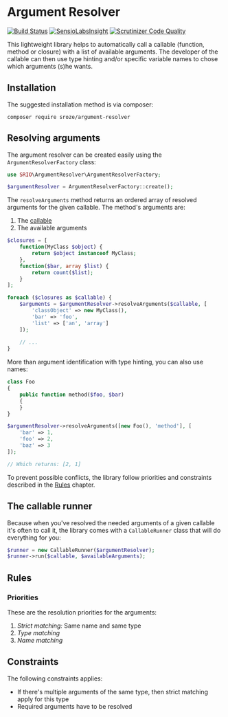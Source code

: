 # Argument Resolver

[![Build Status](https://travis-ci.org/sroze/ArgumentResolver.svg?branch=master)](https://travis-ci.org/sroze/ArgumentResolver)
[![SensioLabsInsight](https://insight.sensiolabs.com/projects/88e4a3f8-bc5e-44e2-84e4-5f8c514ad62f/mini.png)](https://insight.sensiolabs.com/projects/88e4a3f8-bc5e-44e2-84e4-5f8c514ad62f)
[![Scrutinizer Code Quality](https://scrutinizer-ci.com/g/sroze/ArgumentResolver/badges/quality-score.png?b=master)](https://scrutinizer-ci.com/g/sroze/ArgumentResolver/?branch=master)

This lightweight library helps to automatically call a callable (function, method or closure) with a list of
available arguments. The developer of the callable can then use type hinting and/or specific variable names
to chose which arguments (s)he wants.

## Installation

The suggested installation method is via composer:
```
composer require sroze/argument-resolver
```

## Resolving arguments

The argument resolver can be created easily using the `ArgumentResolverFactory` class:
```php
use SRIO\ArgumentResolver\ArgumentResolverFactory;

$argumentResolver = ArgumentResolverFactory::create();
```

The `resolveArguments` method returns an ordered array of resolved arguments for the given callable. The method's arguments
are:
1. The [callable](http://php.net/manual/en/language.types.callable.php)
2. The available arguments

```php
$closures = [
    function(MyClass $object) {
        return $object instanceof MyClass;
    },
    function($bar, array $list) {
        return count($list);
    }
];

foreach ($closures as $callable) {
    $arguments = $argumentResolver->resolveArguments($callable, [
        'classObject' => new MyClass(),
        'bar' => 'foo',
        'list' => ['an', 'array']
    ]);
    
    // ...
}
```

More than argument identification with type hinting, you can also use names:
```php
class Foo
{
    public function method($foo, $bar)
    {
    }
}

$argumentResolver->resolveArguments([new Foo(), 'method'], [
    'bar' => 1,
    'foo' => 2,
    'baz' => 3
]);

// Which returns: [2, 1]
```

To prevent possible conflicts, the library follow priorities and constraints described in the [Rules](#rules) chapter.

## The callable runner

Because when you've resolved the needed arguments of a given callable it's often to call it, the library comes with a
`CallableRunner` class that will do everything for you:

```php
$runner = new CallableRunner($argumentResolver);
$runner->run($callable, $availableArguments);
```

## Rules

### Priorities

These are the resolution priorities for the arguments:

1. *Strict matching:* Same name and same type
2. *Type matching*
3. *Name matching*

## Constraints

The following constraints applies:

- If there's multiple arguments of the same type, then strict matching apply for this type
- Required arguments have to be resolved

